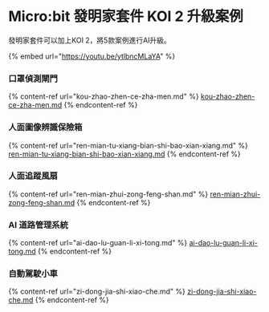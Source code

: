 # Micro:bit 發明家套件 KOI 2 升級案例

發明家套件可以加上KOI 2，將5款案例進行AI升級。

{% embed url="https://youtu.be/ytlbncMLaYA" %}

### 口罩偵測閘門

{% content-ref url="kou-zhao-zhen-ce-zha-men.md" %}
[kou-zhao-zhen-ce-zha-men.md](kou-zhao-zhen-ce-zha-men.md)
{% endcontent-ref %}

### 人面圖像辨識保險箱

{% content-ref url="ren-mian-tu-xiang-bian-shi-bao-xian-xiang.md" %}
[ren-mian-tu-xiang-bian-shi-bao-xian-xiang.md](ren-mian-tu-xiang-bian-shi-bao-xian-xiang.md)
{% endcontent-ref %}

### 人面追蹤風扇

{% content-ref url="ren-mian-zhui-zong-feng-shan.md" %}
[ren-mian-zhui-zong-feng-shan.md](ren-mian-zhui-zong-feng-shan.md)
{% endcontent-ref %}

### AI 道路管理系統

{% content-ref url="ai-dao-lu-guan-li-xi-tong.md" %}
[ai-dao-lu-guan-li-xi-tong.md](ai-dao-lu-guan-li-xi-tong.md)
{% endcontent-ref %}

### 自動駕駛小車

{% content-ref url="zi-dong-jia-shi-xiao-che.md" %}
[zi-dong-jia-shi-xiao-che.md](zi-dong-jia-shi-xiao-che.md)
{% endcontent-ref %}
